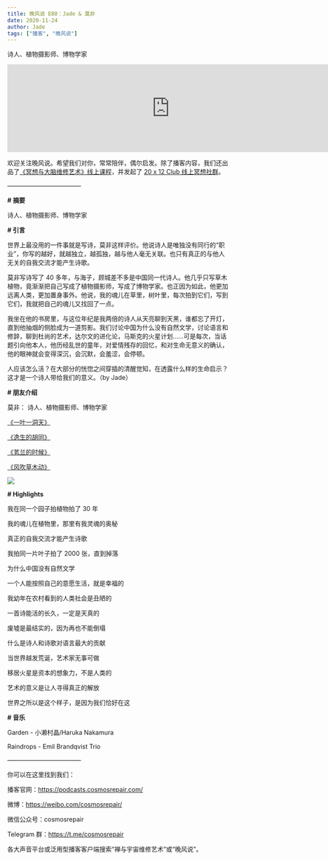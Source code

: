 ```yaml
---
title: 晚风说 E80：Jade & 莫非
date: 2020-11-24
author: Jade
tags: ["播客", "晚风说"]
---
```


诗人、植物摄影师、博物学家

<!--more-->

<iframe src="https://player.fireside.fm/v2/trfV16OE+DaK0sPaj?theme=light" width="740" height="200" frameborder="0" scrolling="no"></iframe>

欢迎关注晚风说。希望我们对你，常常陪伴，偶尔启发。除了播客内容，我们还出品了[《冥想与大脑维修艺术》线上课程](https://mp.weixin.qq.com/s?__biz=MzA5Nzk4MDMxMg==&mid=2247484680&idx=1&sn=2a5b8f1e1f1c1e6820adf5cc95d997fe&chksm=9099dfffa7ee56e9408aa248731e3e3e502c984ca1e577decc28d66d458f2e93a600dc6d6b40&scene=21#wechat_redirect)，并发起了 [20 x 12 Club 线上冥想社群](https://mp.weixin.qq.com/s?__biz=MzA5Nzk4MDMxMg==&mid=2247484834&idx=1&sn=ebd2c537b12e63baef2e9eaac505c26b&chksm=9099df55a7ee5643ab84485931d52082bbb2a6ee7078bdd536faf2cbbcb7bb22783aeaf13d4b&scene=21#wechat_redirect)。

————————————

**# 摘要**

诗人、植物摄影师、博物学家

**# 引言**

世界上最没用的一件事就是写诗，莫非这样评价。他说诗人是唯独没有同行的“职业”，你写的越好，就越独立，越孤独，越与他人毫无关联。也只有真正的与他人无关的自我交流才能产生诗歌。

莫非写诗写了 40 多年，与海子，顾城差不多是中国同一代诗人。他几乎只写草木植物，竟渐渐把自己写成了植物摄影师，写成了博物学家。也正因为如此，他更加远离人类，更加置身事外。他说，我的魂儿在草里，树叶里，每次拍到它们，写到它们，我就把自己的魂儿又找回了一点。

我坐在他的书房里，与这位年纪是我两倍的诗人从天亮聊到天黑，谁都忘了开灯，直到他抽烟的侧脸成为一道剪影。我们讨论中国为什么没有自然文学，讨论语言和修辞，聊到杜尚的艺术，达尔文的进化论，马斯克的火星计划……可是每次，当话题引向他本人，他历经乱世的童年，对爱情残存的回忆，和对生命无意义的确认，他的眼神就会变得深沉，会沉默，会羞涩，会停顿。

人应该怎么活？在大部分的恍惚之间穿插的清醒觉知，在透露什么样的生命启示？这才是一个诗人带给我们的意义。（by Jade）

**# 朋友介绍**

莫非：
诗人、植物摄影师、博物学家

[《一叶一洞天》](https://book.douban.com/subject/30360988/)

[《逸生的胡同》](https://book.douban.com/subject/30360984/)

[《芄兰的时候》](https://book.douban.com/subject/30361016/)

[《风吹草木动》](https://book.douban.com/subject/30314589/)

![](https://cosmosrepair-1257028016.cos.ap-beijing.myqcloud.com/%E6%99%9A%E9%A3%8E%E8%AF%B4_E80%EF%BC%9AJade_%E8%8E%AB%E9%9D%9E.png)

**# Highlights**

我在同一个园子拍植物拍了 30 年

我的魂儿在植物里，那里有我灵魂的奥秘

真正的自我交流才能产生诗歌

我拍同一片叶子拍了 2000 张，直到掉落

为什么中国没有自然文学

一个人能按照自己的意愿生活，就是幸福的

我幼年在农村看到的人类社会是丑陋的

一首诗能活的长久，一定是天真的

废墟是最结实的，因为再也不能倒塌

什么是诗人和诗歌对语言最大的贡献

当世界越发荒诞，艺术家无事可做

移居火星是资本的想象力，不是人类的

艺术的意义是让人寻得真正的解放

世界之所以是这个样子，是因为我们恰好在这

**# 音乐**

Garden - 小濑村晶/Haruka Nakamura

Raindrops - Emil Brandqvist Trio

————————————

你可以在这里找到我们：

播客官网：https://podcasts.cosmosrepair.com/

微博：https://weibo.com/cosmosrepair/

微信公众号：cosmosrepair

Telegram 群：https://t.me/cosmosrepair

各大声音平台或泛用型播客客户端搜索“禅与宇宙维修艺术”或“晚风说”。
